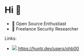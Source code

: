 # Hi 👋

+ :compass: Open Source Enthustiast
+ :bug: Freelance Security Researcher 

Links:
+ <img src=https://huntr.dev/favicon.ico style=border:rounded> https://huntr.dev/users/ohb00
